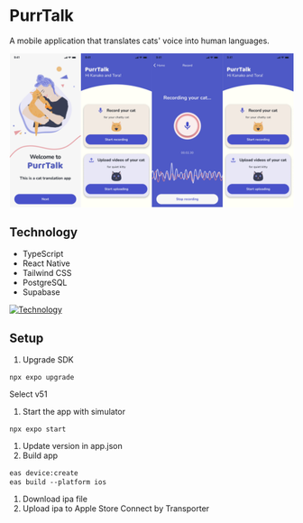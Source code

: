 # PurrTalk
A mobile application that translates cats' voice into human languages.

![Showcase](/assets/showcase.png)

## Technology
- TypeScript
- React Native
- Tailwind CSS
- PostgreSQL
- Supabase

[![Technology](https://skillicons.dev/icons?i=ts,react,tailwind,postgres,supabase)](https://skillicons.dev)

## Setup
1. Upgrade SDK
```
npx expo upgrade
```
Select v51

1. Start the app with simulator
```
npx expo start
```

1. Update version in app.json
1. Build app
```
eas device:create
eas build --platform ios
```
1. Download ipa file
1. Upload ipa to Apple Store Connect by Transporter